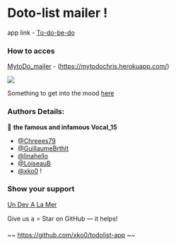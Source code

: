 # Doto-list mailer !

app link - [To-do-be-do](https://https://mytodochris.herokuapp.com/)

### How to acces

[MytoDo_mailer](https://https://mytodochris.herokuapp.com/) - (https://mytodochris.herokuapp.com/)

![](https://media.giphy.com/media/CzbiCJTYOzHTW/giphy.gif)

Something to get into the mood [here](https://www.youtube.com/watch?v=fKKNPLowteY)

### Authors Details:

👤 **the famous and infamous Vocal_15**

- [@Chreees79](https://github.com/Chreees79)
- [@GuillaumeBrthlt](https://github.com/GuillaumeBrthlt)
- [@linahello](https://github.com/linahello)
- [@LoiseauB](https://github.com/LoiseauB)
- [@xko0](https://github.com/xko0) !

### Show your support

[Un Dev A La Mer](http://www.devalamer.fr/)

Give us a ⭐ Star on GitHub — it helps!

~~ https://github.com/xko0/todolist-app ~~